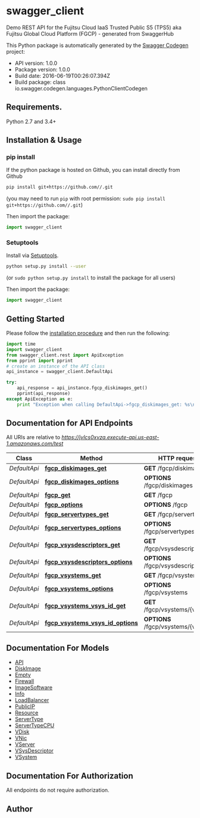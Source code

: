 # swagger_client
Demo REST API for the Fujitsu Cloud IaaS Trusted Public S5 (TPS5) aka Fujitsu Global Cloud Platform (FGCP) - generated from SwaggerHub

This Python package is automatically generated by the [Swagger Codegen](https://github.com/swagger-api/swagger-codegen) project:

- API version: 1.0.0
- Package version: 1.0.0
- Build date: 2016-06-19T00:26:07.394Z
- Build package: class io.swagger.codegen.languages.PythonClientCodegen

## Requirements.

Python 2.7 and 3.4+

## Installation & Usage
### pip install

If the python package is hosted on Github, you can install directly from Github

```sh
pip install git+https://github.com//.git
```
(you may need to run `pip` with root permission: `sudo pip install git+https://github.com//.git`)

Then import the package:
```python
import swagger_client 
```

### Setuptools

Install via [Setuptools](http://pypi.python.org/pypi/setuptools).

```sh
python setup.py install --user
```
(or `sudo python setup.py install` to install the package for all users)

Then import the package:
```python
import swagger_client
```

## Getting Started

Please follow the [installation procedure](#installation--usage) and then run the following:

```python
import time
import swagger_client
from swagger_client.rest import ApiException
from pprint import pprint
# create an instance of the API class
api_instance = swagger_client.DefaultApi

try:
    api_response = api_instance.fgcp_diskimages_get()
    pprint(api_response)
except ApiException as e:
    print "Exception when calling DefaultApi->fgcp_diskimages_get: %s\n" % e

```

## Documentation for API Endpoints

All URIs are relative to *https://jvlcs0xvza.execute-api.us-east-1.amazonaws.com/test*

Class | Method | HTTP request | Description
------------ | ------------- | ------------- | -------------
*DefaultApi* | [**fgcp_diskimages_get**](docs/DefaultApi.md#fgcp_diskimages_get) | **GET** /fgcp/diskimages | 
*DefaultApi* | [**fgcp_diskimages_options**](docs/DefaultApi.md#fgcp_diskimages_options) | **OPTIONS** /fgcp/diskimages | 
*DefaultApi* | [**fgcp_get**](docs/DefaultApi.md#fgcp_get) | **GET** /fgcp | 
*DefaultApi* | [**fgcp_options**](docs/DefaultApi.md#fgcp_options) | **OPTIONS** /fgcp | 
*DefaultApi* | [**fgcp_servertypes_get**](docs/DefaultApi.md#fgcp_servertypes_get) | **GET** /fgcp/servertypes | 
*DefaultApi* | [**fgcp_servertypes_options**](docs/DefaultApi.md#fgcp_servertypes_options) | **OPTIONS** /fgcp/servertypes | 
*DefaultApi* | [**fgcp_vsysdescriptors_get**](docs/DefaultApi.md#fgcp_vsysdescriptors_get) | **GET** /fgcp/vsysdescriptors | 
*DefaultApi* | [**fgcp_vsysdescriptors_options**](docs/DefaultApi.md#fgcp_vsysdescriptors_options) | **OPTIONS** /fgcp/vsysdescriptors | 
*DefaultApi* | [**fgcp_vsystems_get**](docs/DefaultApi.md#fgcp_vsystems_get) | **GET** /fgcp/vsystems | 
*DefaultApi* | [**fgcp_vsystems_options**](docs/DefaultApi.md#fgcp_vsystems_options) | **OPTIONS** /fgcp/vsystems | 
*DefaultApi* | [**fgcp_vsystems_vsys_id_get**](docs/DefaultApi.md#fgcp_vsystems_vsys_id_get) | **GET** /fgcp/vsystems/{vsysId} | 
*DefaultApi* | [**fgcp_vsystems_vsys_id_options**](docs/DefaultApi.md#fgcp_vsystems_vsys_id_options) | **OPTIONS** /fgcp/vsystems/{vsysId} | 


## Documentation For Models

 - [API](docs/API.md)
 - [DiskImage](docs/DiskImage.md)
 - [Empty](docs/Empty.md)
 - [Firewall](docs/Firewall.md)
 - [ImageSoftware](docs/ImageSoftware.md)
 - [Info](docs/Info.md)
 - [LoadBalancer](docs/LoadBalancer.md)
 - [PublicIP](docs/PublicIP.md)
 - [Resource](docs/Resource.md)
 - [ServerType](docs/ServerType.md)
 - [ServerTypeCPU](docs/ServerTypeCPU.md)
 - [VDisk](docs/VDisk.md)
 - [VNic](docs/VNic.md)
 - [VServer](docs/VServer.md)
 - [VSysDescriptor](docs/VSysDescriptor.md)
 - [VSystem](docs/VSystem.md)


## Documentation For Authorization

 All endpoints do not require authorization.


## Author



